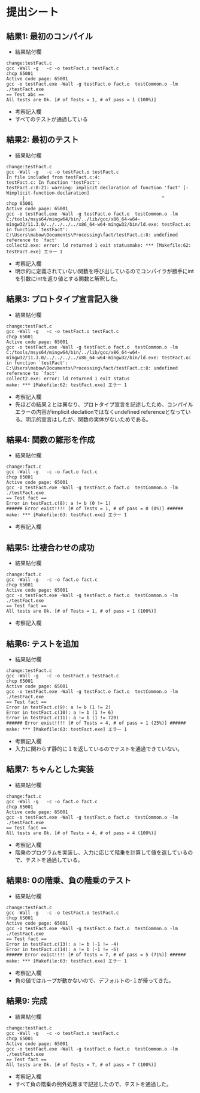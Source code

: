 # 提出シート

## 結果1: 最初のコンパイル
- 結果貼付欄
```
change:testFact.c
gcc -Wall -g   -c -o testFact.o testFact.c
chcp 65001
Active code page: 65001
gcc -o testFact.exe -Wall -g testFact.o fact.o  testCommon.o -lm
./testFact.exe
== Test abs ==
All tests are Ok. [# of Tests = 1, # of pass = 1 (100%)]
```
- 考察記入欄
- すべてのテストが通過している

## 結果2: 最初のテスト
- 結果貼付欄
```
change:testFact.c
gcc -Wall -g   -c -o testFact.o testFact.c
In file included from testFact.c:4:
testFact.c: In function 'testFact':
testFact.c:8:21: warning: implicit declaration of function 'fact' [-Wimplicit-function-declaration]
      |                                                   ^
chcp 65001
Active code page: 65001
gcc -o testFact.exe -Wall -g testFact.o fact.o  testCommon.o -lm
C:/tools/msys64/mingw64/bin/../lib/gcc/x86_64-w64-mingw32/11.3.0/../../../../x86_64-w64-mingw32/bin/ld.exe: testFact.o: in function `testFact':
C:\Users\mabow\Documents\Processing\fact/testFact.c:8: undefined reference to `fact'    
collect2.exe: error: ld returned 1 exit statusmake: *** [Makefile:62: testFact.exe] エラー 1
```
- 考察記入欄
- 明示的に定義されていない関数を呼び出しているのでコンパイラが勝手にintを引数にintを返り値とする関数と解釈した。

## 結果3: プロトタイプ宣言記入後
- 結果貼付欄
```
change:testFact.c
gcc -Wall -g   -c -o testFact.o testFact.c
chcp 65001
Active code page: 65001
gcc -o testFact.exe -Wall -g testFact.o fact.o  testCommon.o -lm
C:/tools/msys64/mingw64/bin/../lib/gcc/x86_64-w64-mingw32/11.3.0/../../../../x86_64-w64-mingw32/bin/ld.exe: testFact.o: in function `testFact':
C:\Users\mabow\Documents\Processing\fact/testFact.c:8: undefined reference to `fact'
collect2.exe: error: ld returned 1 exit status
make: *** [Makefile:62: testFact.exe] エラー 1
```
- 考察記入欄
- 先ほどの結果２とは異なり、プロトタイプ宣言を記述したため、コンパイルエラーの内容がimplicit declationではなくundefined referenceとなっている。明示的宣言はしたが、関数の実体がないためである。

## 結果4: 関数の雛形を作成
- 結果貼付欄
```
change:fact.c
gcc -Wall -g   -c -o fact.o fact.c
chcp 65001
Active code page: 65001
gcc -o testFact.exe -Wall -g testFact.o fact.o  testCommon.o -lm
./testFact.exe
== Test fact ==
Error in testFact.c(8): a != b (0 != 1)
###### Error exist!!!! [# of Tests = 1, # of pass = 0 (0%)] ######
make: *** [Makefile:63: testFact.exe] エラー 1

```
- 考察記入欄


## 結果5: 辻褄合わせの成功
- 結果貼付欄
```
change:fact.c
gcc -Wall -g   -c -o fact.o fact.c
chcp 65001
Active code page: 65001
gcc -o testFact.exe -Wall -g testFact.o fact.o  testCommon.o -lm
./testFact.exe
== Test fact ==
All tests are Ok. [# of Tests = 1, # of pass = 1 (100%)]

```
- 考察記入欄


## 結果6: テストを追加
- 結果貼付欄
```
change:testFact.c
gcc -Wall -g   -c -o testFact.o testFact.c
chcp 65001
Active code page: 65001
gcc -o testFact.exe -Wall -g testFact.o fact.o  testCommon.o -lm
./testFact.exe
== Test fact ==
Error in testFact.c(9): a != b (1 != 2)
Error in testFact.c(10): a != b (1 != 6)
Error in testFact.c(11): a != b (1 != 720)
###### Error exist!!!! [# of Tests = 4, # of pass = 1 (25%)] ######
make: *** [Makefile:63: testFact.exe] エラー 1
```
- 考察記入欄
- 入力に関わらず静的に１を返しているのでテストを通過できていない。

## 結果7: ちゃんとした実装
- 結果貼付欄
```
change:fact.c
gcc -Wall -g   -c -o fact.o fact.c
chcp 65001
Active code page: 65001
gcc -o testFact.exe -Wall -g testFact.o fact.o  testCommon.o -lm
./testFact.exe
== Test fact ==
All tests are Ok. [# of Tests = 4, # of pass = 4 (100%)]

```
- 考察記入欄
- 階乗のプログラムを実装し、入力に応じて階乗を計算して値を返しているので、テストを通過している。

## 結果8: 0の階乗、負の階乗のテスト
- 結果貼付欄
```
change:testFact.c
gcc -Wall -g   -c -o testFact.o testFact.c
chcp 65001
Active code page: 65001
gcc -o testFact.exe -Wall -g testFact.o fact.o  testCommon.o -lm
./testFact.exe
== Test fact ==
Error in testFact.c(13): a != b (-1 != -4)
Error in testFact.c(14): a != b (-1 != -6)
###### Error exist!!!! [# of Tests = 7, # of pass = 5 (71%)] ######
make: *** [Makefile:63: testFact.exe] エラー 1
```
- 考察記入欄
- 負の値ではループが動かないので、デフォルトの-１が帰ってきた。


## 結果9: 完成
- 結果貼付欄
```
change:testFact.c
gcc -Wall -g   -c -o testFact.o testFact.c
chcp 65001
Active code page: 65001
gcc -o testFact.exe -Wall -g testFact.o fact.o  testCommon.o -lm
./testFact.exe
== Test fact ==
All tests are Ok. [# of Tests = 7, # of pass = 7 (100%)]

```
- 考察記入欄
- すべて負の階乗の例外処理まで記述したので、テストを通過した。
